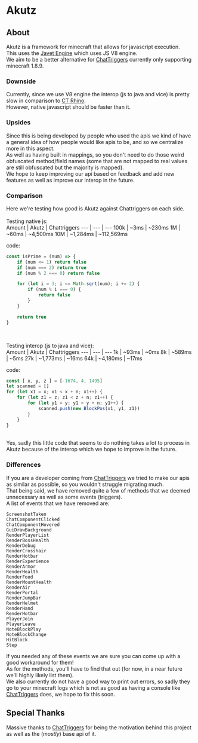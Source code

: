 # Akutz

## About
Akutz is a framework for minecraft that allows for javascript execution.<br>
This uses the [Javet Engine](https://github.com/caoccao/Javet) which uses JS V8 engine.<br>
We aim to be a better alternative for [ChatTriggers](https://github.com/ChatTriggers/ChatTriggers/) currently only supporting minecraft 1.8.9.<br>

### Downside
Currently, since we use V8 engine the interop (js to java and vice) is pretty slow in comparison to [CT Rhino](https://github.com/ChatTriggers/rhino).<br>
However, native javascript should be faster than it.

### Upsides
Since this is being developed by people who used the apis we kind of have a general idea of how people would like apis to be, and so we centralize more in this aspect.<br>
As well as having built in mappings, so you don't need to do those weird obfuscated method/field names (some that are not mapped to real values are still obfuscated but the majority is mapped).<br>
We hope to keep improving our api based on feedback and add new features as well as improve our interop in the future.

### Comparison
Here we're testing how good is Akutz against Chattriggers on each side.<br>
<br>
Testing native js:<br>
Amount | Akutz | Chattriggers
--- | --- | ---
100k | ~3ms | ~230ms
1M | ~60ms | ~4,500ms
10M | ~1,284ms | ~112,569ms

code:<br>
```js
const isPrime = (num) => {
    if (num <= 1) return false
    if (num === 2) return true
    if (num % 2 === 0) return false

    for (let i = 3; i <= Math.sqrt(num); i += 2) {
        if (num % i === 0) {
            return false
        }
    }

    return true
}
```
<br>

Testing interop (js to java and vice):<br>
Amount | Akutz | Chattriggers
--- | --- | ---
1k | ~93ms | ~0ms
8k | ~589ms | ~5ms
27k | ~1,773ms | ~16ms
64k | ~4,180ms | ~17ms

code: <br>
```js
const [ x, y, z ] = [-1674, 4, 1495]
let scanned = []
for (let x1 = x; x1 < x + n; x1++) {
    for (let z1 = z; z1 < z + n; z1++) {
        for (let y1 = y; y1 < y + n; y1++) {
            scanned.push(new BlockPos(x1, y1, z1))
        }
    }
}
```
<br>
Yes, sadly this little code that seems to do nothing takes a lot to process in Akutz because of the interop which we hope to improve in the future.
<br>

### Differences
If you are a developer coming from [ChatTriggers](https://github.com/ChatTriggers/ChatTriggers/) we tried to make our apis as similar as possible, so you wouldn't struggle migrating much.<br>
That being said, we have removed quite a few of methods that we deemed unnecessary as well as some events (triggers).<br>
A list of events that we have removed are:
```
ScreenshotTaken
ChatComponentClicked
ChatComponentHovered
GuiDrawBackground
RenderPlayerList
RenderBossHealth
RenderDebug
RenderCrosshair
RenderHotbar
RenderExperience
RenderArmor
RenderHealth
RenderFood
RenderMountHealth
RenderAir
RenderPortal
RenderJumpBar
RenderHelmet
RenderHand
RenderHotbar
PlayerJoin
PlayerLeave
NoteBlockPlay
NoteBlockChange
HitBlock
Step
```
If you needed any of these events we are sure you can come up with a good workaround for them!<br>
As for the methods, you'll have to find that out (for now, in a near future we'll highly likely list them).<br>
We also currently do not have a good way to print out errors, so sadly they go to your minecraft logs which is not as good as having a console like [ChatTriggers](https://github.com/ChatTriggers/ChatTriggers/) does, we hope to fix this soon.

## Special Thanks
Massive thanks to [ChatTriggers](https://github.com/ChatTriggers/ChatTriggers/) for being the motivation behind this project as well as the (_mostly_) base api of it.